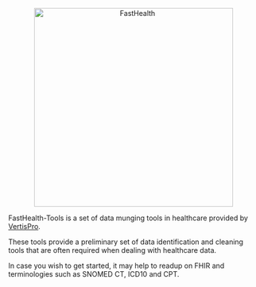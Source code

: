 <p align="center">
    <img
      alt="FastHealth"
      src="https://vertispro.com/img/fasthealth_logo.svg"
      width="400"
    />
</p>

FastHealth-Tools is a set of data munging tools in healthcare provided by [VertisPro][]. 

These tools provide a preliminary set of data identification and cleaning tools that are often required when dealing with healthcare data.

In case you wish to get started, it may help to readup on FHIR and terminologies such as SNOMED CT, ICD10 and CPT.

[VertisPro]: https://vertispro.com
